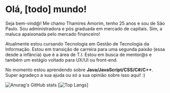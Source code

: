 <h1>Olá, <strong>[todo]</strong> mundo!</h1>
<p>Seja bem-vind@! Me chamo Thamires Amorim, tenho 25 anos e sou de São Paulo. Sou administradora e pós graduada em mercado de capitais. Sim, a maluca apaixonada pelo mercado financeiro! </p>
<p>Atualmente estou cursando Tecnologia em Gestão de Tecnologia da Informação. Estou em transição de carreira para uma segunda paixão (essa desde a infância) que é a área de T.I. 
Estou em busca de mentor@s e também um estágio voltado para UX/UI ou front-end. </p>
<p>No momento estou aprendendo sobre <strong>Java/JavaScript/CSS/C#/C++</strong>. Super agradeço a sua ajuda ou só a sua opinião sobre isso aqui! :)</p>

![Anurag's GitHub stats](https://github-readme-stats.vercel.app/api?username=thamiresrsamorim&show_icons=true&theme="")
[![Top Langs](https://github-readme-stats.vercel.app/api/top-langs/?username=thamiresrsamorim&layout=compact)]
